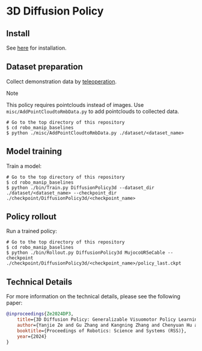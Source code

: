 # 3D Diffusion Policy

## Install
See [here](../../../doc/install.md#3D-Diffusion-policy) for installation.

## Dataset preparation
Collect demonstration data by [teleoperation](../../teleop).

> [!NOTE]
> This policy requires pointclouds instead of images.
> Use `misc/AddPointCloudtoRmbData.py` to add pointclouds to collected data.
> ```console
> # Go to the top directory of this repository
> $ cd robo_manip_baselines
> $ python ./misc/AddPointCloudtoRmbData.py ./dataset/<dataset_name>
> ```

## Model training
Train a model:
```console
# Go to the top directory of this repository
$ cd robo_manip_baselines
$ python ./bin/Train.py DiffusionPolicy3d --dataset_dir ./dataset/<dataset_name> --checkpoint_dir ./checkpoint/DiffusionPolicy3d/<checkpoint_name>
```

## Policy rollout
Run a trained policy:
```console
# Go to the top directory of this repository
$ cd robo_manip_baselines
$ python ./bin/Rollout.py DiffusionPolicy3d MujocoUR5eCable --checkpoint ./checkpoint/DiffusionPolicy3d/<checkpoint_name>/policy_last.ckpt
```

## Technical Details
For more information on the technical details, please see the following paper:
```bib
@inproceedings{Ze2024DP3,
	title={3D Diffusion Policy: Generalizable Visuomotor Policy Learning via Simple 3D Representations},
	author={Yanjie Ze and Gu Zhang and Kangning Zhang and Chenyuan Hu and Muhan Wang and Huazhe Xu},
	booktitle={Proceedings of Robotics: Science and Systems (RSS)},
	year={2024}
}
```
